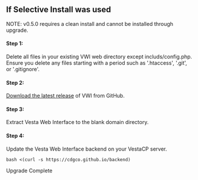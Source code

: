 ## If Selective Install was used

NOTE: v0.5.0 requires a clean install and cannot be installed through upgrade.

#### Step 1:
Delete all files in your existing VWI web directory except includs/config.php. Ensure you delete any files starting with a period such as '.htaccess', '.git', or '.gitignore'.


#### Step 2:
[Download the latest release](https://github.com/cdgco/VestaWebInterface/archive/v0.5.2-Beta.zip) of VWI from GitHub.

#### Step 3:
Extract Vesta Web Interface to the blank domain directory.


#### Step 4:
Update the Vesta Web Interface backend on your VestaCP server.
```shell
bash <(curl -s https://cdgco.github.io/backend)
```

Upgrade Complete